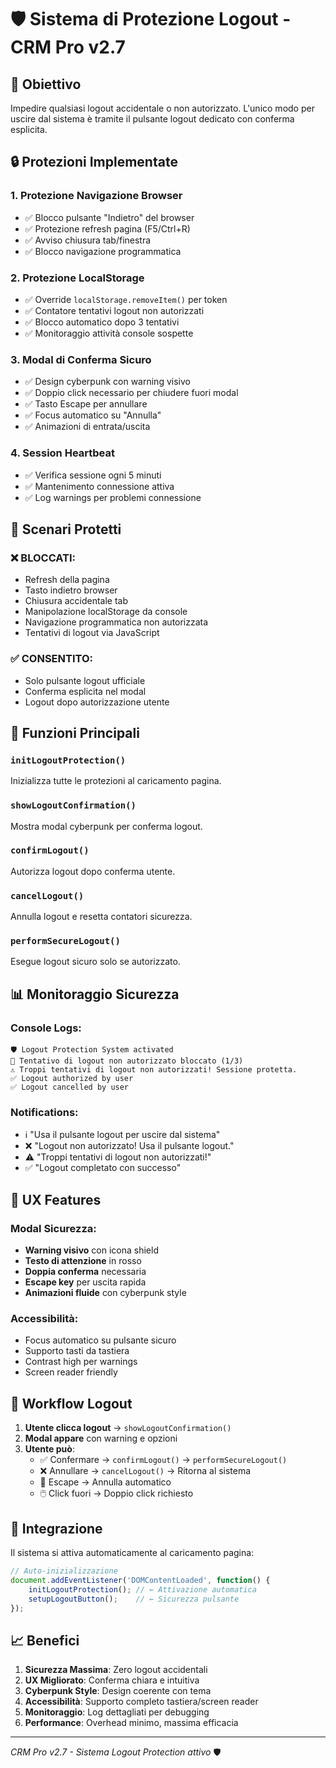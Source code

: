 # 🛡️ Sistema di Protezione Logout - CRM Pro v2.7

## 🎯 Obiettivo
Impedire qualsiasi logout accidentale o non autorizzato. L'unico modo per uscire dal sistema è tramite il pulsante logout dedicato con conferma esplicita.

## 🔒 Protezioni Implementate

### 1. **Protezione Navigazione Browser**
- ✅ Blocco pulsante "Indietro" del browser
- ✅ Protezione refresh pagina (F5/Ctrl+R)
- ✅ Avviso chiusura tab/finestra
- ✅ Blocco navigazione programmatica

### 2. **Protezione LocalStorage**
- ✅ Override `localStorage.removeItem()` per token
- ✅ Contatore tentativi logout non autorizzati
- ✅ Blocco automatico dopo 3 tentativi
- ✅ Monitoraggio attività console sospette

### 3. **Modal di Conferma Sicuro**
- ✅ Design cyberpunk con warning visivo
- ✅ Doppio click necessario per chiudere fuori modal
- ✅ Tasto Escape per annullare
- ✅ Focus automatico su "Annulla"
- ✅ Animazioni di entrata/uscita

### 4. **Session Heartbeat**
- ✅ Verifica sessione ogni 5 minuti
- ✅ Mantenimento connessione attiva
- ✅ Log warnings per problemi connessione

## 🚨 Scenari Protetti

### ❌ BLOCCATI:
- Refresh della pagina
- Tasto indietro browser
- Chiusura accidentale tab
- Manipolazione localStorage da console
- Navigazione programmatica non autorizzata
- Tentativi di logout via JavaScript

### ✅ CONSENTITO:
- Solo pulsante logout ufficiale
- Conferma esplicita nel modal
- Logout dopo autorizzazione utente

## 🔧 Funzioni Principali

### `initLogoutProtection()`
Inizializza tutte le protezioni al caricamento pagina.

### `showLogoutConfirmation()`
Mostra modal cyberpunk per conferma logout.

### `confirmLogout()`
Autorizza logout dopo conferma utente.

### `cancelLogout()`
Annulla logout e resetta contatori sicurezza.

### `performSecureLogout()`
Esegue logout sicuro solo se autorizzato.

## 📊 Monitoraggio Sicurezza

### Console Logs:
```
🛡️ Logout Protection System activated
🚫 Tentativo di logout non autorizzato bloccato (1/3)
⚠️ Troppi tentativi di logout non autorizzati! Sessione protetta.
✅ Logout authorized by user
✅ Logout cancelled by user
```

### Notifications:
- ℹ️ "Usa il pulsante logout per uscire dal sistema"
- ❌ "Logout non autorizzato! Usa il pulsante logout."
- ⚠️ "Troppi tentativi di logout non autorizzati!"
- ✅ "Logout completato con successo"

## 🎨 UX Features

### Modal Sicurezza:
- **Warning visivo** con icona shield
- **Testo di attenzione** in rosso
- **Doppia conferma** necessaria
- **Escape key** per uscita rapida
- **Animazioni fluide** con cyberpunk style

### Accessibilità:
- Focus automatico su pulsante sicuro
- Supporto tasti da tastiera
- Contrast high per warnings
- Screen reader friendly

## 🔄 Workflow Logout

1. **Utente clicca logout** → `showLogoutConfirmation()`
2. **Modal appare** con warning e opzioni
3. **Utente può**:
   - ✅ Confermare → `confirmLogout()` → `performSecureLogout()`
   - ❌ Annullare → `cancelLogout()` → Ritorna al sistema
   - 🔑 Escape → Annulla automatico
   - 🖱️ Click fuori → Doppio click richiesto

## 🚀 Integrazione

Il sistema si attiva automaticamente al caricamento pagina:

```javascript
// Auto-inizializzazione
document.addEventListener('DOMContentLoaded', function() {
    initLogoutProtection(); // ← Attivazione automatica
    setupLogoutButton();    // ← Sicurezza pulsante
});
```

## 📈 Benefici

1. **Sicurezza Massima**: Zero logout accidentali
2. **UX Migliorato**: Conferma chiara e intuitiva  
3. **Cyberpunk Style**: Design coerente con tema
4. **Accessibilità**: Supporto completo tastiera/screen reader
5. **Monitoraggio**: Log dettagliati per debugging
6. **Performance**: Overhead minimo, massima efficacia

---

*CRM Pro v2.7 - Sistema Logout Protection attivo* 🛡️